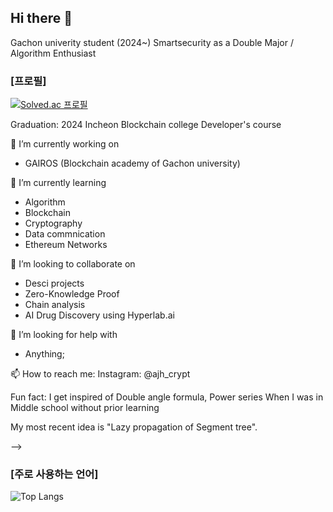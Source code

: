 ## Hi there 👋

Gachon univerity student (2024~)
Smartsecurity as a Double Major / Algorithm Enthusiast

### [프로필]
[![Solved.ac 프로필](http://mazassumnida.wtf/api/v2/generate_badge?boj=aunps)](https://solved.ac/{aunps})  


Graduation: 2024 Incheon Blockchain college Developer's course


 🔭 I’m currently working on
  
- GAIROS (Blockchain academy of Gachon university)


🌱 I’m currently learning
- Algorithm
- Blockchain
- Cryptography
- Data commnication
- Ethereum Networks

 👯 I’m looking to collaborate on

- Desci projects 
- Zero-Knowledge Proof
- Chain analysis
- AI Drug Discovery using Hyperlab.ai

 🤔 I’m looking for help with 
- Anything;

📫 How to reach me: 
Instagram: @ajh_crypt

Fun fact: 
I get inspired of Double angle formula, Power series When I was in Middle school without prior learning

My most recent idea is "Lazy propagation of Segment tree".

-->

### [주로 사용하는 언어]
![Top Langs](https://github-readme-stats.vercel.app/api/top-langs/?username=hyper-cloud10&layout=compact)
